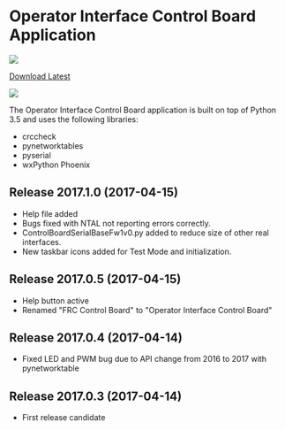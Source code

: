 # Operator Interface Control Board Application #

![](https://raw.githubusercontent.com/GarnetSquardon4901/Operator-Interface-Control-Board/master/Documentation/images/Logo.png)

[Download Latest](https://github.com/GarnetSquadron4901/Operator-Interface-Control-Board/blob/master/Python/dist/Operator%20Interface%20Control%20Board-2017.1.0-amd64.msi?raw=true)

![](https://raw.githubusercontent.com/GarnetSquardon4901/Operator-Interface-Control-Board/master/Documentation/images/MainApp.png)

The Operator Interface Control Board application is built on top of Python 3.5 and uses the following libraries:

- crccheck
- pynetworktables
- pyserial
- wxPython Phoenix

Release 2017.1.0 (2017-04-15)
------------------
* Help file added
* Bugs fixed with NTAL not reporting errors correctly.
* ControlBoardSerialBaseFw1v0.py added to reduce size of other real interfaces.
* New taskbar icons added for Test Mode and initialization.

Release 2017.0.5 (2017-04-15)
------------------
* Help button active
* Renamed "FRC Control Board" to "Operator Interface Control Board"

Release 2017.0.4 (2017-04-14)
------------------
* Fixed LED and PWM bug due to API change from 2016 to 2017 with pynetworktable

Release 2017.0.3 (2017-04-14)
------------------
* First release candidate

